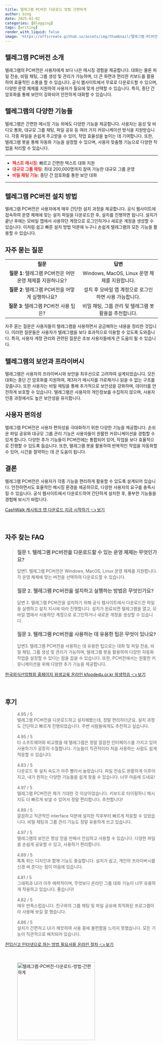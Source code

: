 ```yaml
---
title: 텔레그램 PC버전 다운로드 방법 간편하게
author: bing
date: 2025-02-02
categories: [Blogging]
tags: [writing]
render_with_liquid: false
image: 'https://afficreate.github.io/assets/img/thumbnail/텔레그램-PC버전-다운로드-방법-간편하게.webp'
---
```



<h2 id='텔레그램_PC버전_소개'>텔레그램 PC버전 소개</h2>

<p>텔레그램의 PC버전은 사용자에게 보다 나은 메시징 경험을 제공합니다. 대화는 물론 파일 전송, 비밀 채팅, 그룹 생성 및 관리가 가능하며, 더 큰 화면과 편리한 키보드를 활용하여 효율적인 소통을 할 수 있습니다. 공식 웹사이트에서 무료로 다운로드할 수 있으며, 다양한 운영 체제를 지원하여 사용자가 필요에 맞게 선택할 수 있습니다. 특히, 종단 간 암호화를 통해 보안이 강화되어 안전하게 대화할 수 있습니다.</p>

<h2 id='텔레그램_기능들'>텔레그램의 다양한 기능들</h2>

<p>텔레그램은 간편한 메시징 기능 외에도 다양한 기능을 제공합니다. 사용자는 음성 및 비디오 통화, 대규모 그룹 채팅, 파일 공유 등 여러 가지 커뮤니케이션 방식을 지원받습니다. 각종 파일을 손쉽게 주고받을 수 있어, 작업 효율성을 높이는 데 기여합니다. 또한, 텔레그램 봇을 통해 자동화 기능을 설정할 수 있으며, 사용자 맞춤형 기능으로 다양한 작업을 처리할 수 있습니다.</p>

<hr />

<ul>
    <li><b><span style="color: #ee2323;">텍스트 메시징</span></b>: 빠르고 간편한 텍스트 대화 지원</li>
    <li><b><span style="color: #ee2323;">대규모 그룹 채팅</span></b>: 최대 200,000명까지 참여 가능한 대규모 그룹 운영</li>
    <li><b><span style="color: #ee2323;">비밀 채팅 기능</span></b>: 종단 간 암호화를 통한 보안 대화</li>
</ul>

<hr />

<h2 id='텔레그램_설치방법'>텔레그램 PC버전 설치 방법</h2>

<p>텔레그램 PC버전은 사용자에게 매우 간단한 설치 과정을 제공합니다. 공식 웹사이트에 접속하여 운영 체제에 맞는 설치 파일을 다운로드한 후, 설치를 진행하면 됩니다. 설치가 끝난 후에는 모바일 앱에서 사용하던 계정으로 로그인하거나 새로운 계정을 생성할 수 있습니다. 이처럼 쉽고 빠른 설치 방법 덕분에 누구나 손쉽게 텔레그램의 모든 기능을 활용할 수 있습니다.</p>

<h2 id='자주_묻는_질문'>자주 묻는 질문</h2>

<table>
    <tr>
        <td style="text-align: center; height: 17px;"><b>질문</b></td>
        <td style="text-align: center; height: 17px;"><b>답변</b></td>
    </tr>
    <tr>
        <td style="text-align: center; height: 17px;"><b>질문 1</b>: 텔레그램 PC버전은 어떤 운영 체제를 지원하나요?</td>
        <td style="text-align: center; height: 17px;">Windows, MacOS, Linux 운영 체제를 지원합니다.</td>
    </tr>
    <tr>
        <td style="text-align: center; height: 17px;"><b>질문 2</b>: 텔레그램 PC버전을 어떻게 실행하나요?</td>
        <td style="text-align: center; height: 17px;">설치 후 모바일 앱 계정으로 로그인 하면 사용 가능합니다.</td>
    </tr>
    <tr>
        <td style="text-align: center; height: 17px;"><b>질문 3</b>: 텔레그램 PC버전 사용 팁은?</td>
        <td style="text-align: center; height: 17px;">비밀 채팅, 그룹 관리 및 텔레그램 봇 활용을 추천합니다.</td>
    </tr>
</table>

<p>자주 묻는 질문은 사용자들이 텔레그램을 사용하면서 궁금해하는 내용을 정리한 것입니다. 이러한 질문들은 사용자가 텔레그램을 보다 효과적으로 이용할 수 있도록 도와줍니다. 특히, 사용자 계정 관리와 관련된 질문은 초보 사용자들에게 큰 도움이 될 수 있습니다.</p>

<h2 id='텔레그램_보안과_프라이버시'>텔레그램의 보안과 프라이버시</h2>

<p>텔레그램은 사용자의 프라이버시와 보안을 최우선으로 고려하여 설계되었습니다. 모든 대화는 종단 간 암호화를 지원하여, 제3자가 메시지를 가로채거나 읽을 수 없는 구조를 갖춥니다. 또한 사용자는 비밀 채팅을 통해 추가적으로 보안성을 강화하며, 데이터를 안전하게 보호할 수 있습니다. 텔레그램은 사용자의 개인정보를 수집하지 않으며, 사용자 인증 과정에서도 높은 보안성을 유지합니다.</p>

<h2 id='사용자_편의성'>사용자 편의성</h2>

<p>텔레그램 PC버전은 사용자 편의성을 극대화하기 위한 다양한 기능을 제공합니다. 손쉬운 파일 공유와 대규모 그룹 관리 기능은 사용자들이 원활한 커뮤니케이션을 경험할 수 있게 합니다. 다양한 추가 기능들이 PC버전에는 통합되어 있어, 작업을 보다 효율적으로 진행할 수 있도록 돕습니다. 또한, 텔레그램 봇을 활용하여 반복적인 작업을 자동화할 수 있어, 시간을 절약하는 데 큰 도움이 됩니다.</p>

<h2 id='결론'>결론</h2>

<p>텔레그램 PC버전은 사용자가 각종 기능을 편리하게 활용할 수 있도록 설계되어 있습니다. 안전하면서도 효율적인 메시징 환경을 제공하므로, 다양한 사용자의 요구를 충족시킬 수 있습니다. 공식 웹사이트에서 다운로드하여 간단하게 설치한 후, 풍부한 기능들을 경험해 보시기 바랍니다.</p>


<p><a class="click-button" title="CashWalk 캐시워크 앱 다운로드 지금 시작하기" href="https://afficreate.github.io/posts/CashWalk-%EC%BA%90%EC%8B%9C%EC%9B%8C%ED%81%AC-%EC%95%B1-%EB%8B%A4%EC%9A%B4%EB%A1%9C%EB%93%9C-%EC%A7%80%EA%B8%88-%EC%8B%9C%EC%9E%91%ED%95%98%EA%B8%B0/" rel="dofollow">CashWalk 캐시워크 앱 다운로드 지금 시작하기 👈 보기</a></p><br>
<h2 id='자주_찾는_FAQ'>자주 찾는 FAQ</h2>
<div itemscope="" itemtype="https://schema.org/FAQPage"> 
<blockquote> 
<div itemscope="" itemprop="mainEntity" itemtype="https://schema.org/Question"> 
<h3 itemprop="name">질문 1. 텔레그램 PC버전을 다운로드할 수 있는 운영 체제는 무엇인가요?</h3> 
<div itemscope="" itemprop="acceptedAnswer" itemtype="https://schema.org/Answer"> 
<span itemprop="text"> 
<p>답변1. 텔레그램 PC버전은 Windows, MacOS, Linux 운영 체제를 지원합니다. 각 운영 체제에 맞는 버전을 선택하여 다운로드할 수 있습니다.</p> 
</span> 
</div> 
</div> 

<div itemscope="" itemprop="mainEntity" itemtype="https://schema.org/Question"> 
<h3 itemprop="name">질문 2. 텔레그램 PC버전을 설치하고 실행하는 방법은 무엇인가요?</h3> 
<div itemscope="" itemprop="acceptedAnswer" itemtype="https://schema.org/Answer"> 
<span itemprop="text"> 
<p>답변 2. 텔레그램 PC버전을 설치하기 위해 공식 웹사이트에서 다운로드한 파일을 실행하고 설치 지시에 따라 진행합니다. 설치가 완료되면 텔레그램을 열고, 모바일 앱에서 사용하던 계정으로 로그인하거나 새로운 계정을 생성할 수 있습니다.</p> 
</span> 
</div> 
</div> 

<div itemscope="" itemprop="mainEntity" itemtype="https://schema.org/Question"> 
<h3 itemprop="name">질문 3. 텔레그램 PC버전을 사용하는 데 유용한 팁은 무엇이 있나요?</h3> 
<div itemscope="" itemprop="acceptedAnswer" itemtype="https://schema.org/Answer"> 
<span itemprop="text"> 
<p>답변3. 텔레그램 PC버전을 사용하는 데 유용한 팁으로는 대화 및 파일 전송, 비밀 채팅, 그룹 생성 및 관리가 가능하며, 텔레그램 봇을 활용하여 다양한 자동화 작업을 설정할 수 있다는 점을 꼽을 수 있습니다. 또한, PC버전에서는 원활한 커뮤니케이션을 위해 다양한 추가 기능을 제공합니다.</p> 
</span> 
</div> 
</div> 
</blockquote> 
</div>
<p><a class="click-button" title="한국외식산업협회 홈페이지 위생교육 온라인 kfoodedu.or.kr 위생학습" href="https://afficreate.github.io/posts/%ED%95%9C%EA%B5%AD%EC%99%B8%EC%8B%9D%EC%82%B0%EC%97%85%ED%98%91%ED%9A%8C-%ED%99%88%ED%8E%98%EC%9D%B4%EC%A7%80-%EC%9C%84%EC%83%9D%EA%B5%90%EC%9C%A1-%EC%98%A8%EB%9D%BC%EC%9D%B8-kfoodedu.or.kr-%EC%9C%84%EC%83%9D%ED%95%99%EC%8A%B5/" rel="dofollow">한국외식산업협회 홈페이지 위생교육 온라인 kfoodedu.or.kr 위생학습 👈 보기</a></p><br>
<h2 id='후기'>후기</h2>
<div itemscope itemtype="https://schema.org/Product">
  <blockquote>
  <div itemprop="review" itemscope itemtype="https://schema.org/Review">
      <div itemprop="reviewRating" itemscope itemtype="https://schema.org/Rating"> <span itemprop="ratingValue">4.95</span> / <span itemprop="bestRating">5</span> </div>
      <span itemprop="reviewBody">텔레그램 PC버전을 다운로드하고 설치해봤는데, 정말 편리하더군요. 설치 과정도 간단하고 빠르게 진행되었습니다. 주변 사람들에게도 추천하고 싶습니다.</span>
  </div>
  <br>
  <div itemprop="review" itemscope itemtype="https://schema.org/Review">
      <div itemprop="reviewRating" itemscope itemtype="https://schema.org/Rating"> <span itemprop="ratingValue">4.95</span> / <span itemprop="bestRating">5</span> </div>
      <span itemprop="reviewBody">타 소프트웨어와 비교했을 때 텔레그램은 정말 깔끔한 인터페이스를 가지고 있어 사용하기가 굉장히 수월합니다. 기능들이 직관적이라 처음 사용하는 사람도 쉽게 적응할 수 있습니다.</span>
  </div>
  <br>
  <div itemprop="review" itemscope itemtype="https://schema.org/Review">
      <div itemprop="reviewRating" itemscope itemtype="https://schema.org/Rating"> <span itemprop="ratingValue">4.83</span> / <span itemprop="bestRating">5</span> </div>
      <span itemprop="reviewBody">다운로드 후 설치 속도가 아주 빨라서 놀랐습니다. 파일 전송도 원활하게 이루어지고, 내가 원하는 다양한 기능들을 쉽게 찾을 수 있습니다. 너무 마음에 드네요!</span>
  </div>
  <br>
  <div itemprop="review" itemscope itemtype="https://schema.org/Review">
      <div itemprop="reviewRating" itemscope itemtype="https://schema.org/Rating"> <span itemprop="ratingValue">4.97</span> / <span itemprop="bestRating">5</span> </div>
      <span itemprop="reviewBody">텔레그램 PC버전은 제가 기대한 것 이상이었습니다. 키보드로 타이핑하니 메시지도 더 빠르게 보낼 수 있어서 정말 편리합니다. 추천합니다!</span>
  </div>
  <br>
  <div itemprop="review" itemscope itemtype="https://schema.org/Review">
      <div itemprop="reviewRating" itemscope itemtype="https://schema.org/Rating"> <span itemprop="ratingValue">4.89</span> / <span itemprop="bestRating">5</span> </div>
      <span itemprop="reviewBody">깔끔하고 직관적인 interface 덕분에 설치한 직후부터 빠르게 적응할 수 있었습니다. 비밀 채팅과 그룹 관리 기능도 정말 유용하게 쓰고 있습니다.</span>
  </div>
  <br>
  <div itemprop="review" itemscope itemtype="https://schema.org/Review">
      <div itemprop="reviewRating" itemscope itemtype="https://schema.org/Rating"> <span itemprop="ratingValue">4.97</span> / <span itemprop="bestRating">5</span> </div>
      <span itemprop="reviewBody">텔레그램의 보안은 항상 믿을 만해서 안심하고 사용할 수 있습니다. 다양한 파일을 손쉽게 공유할 수 있고, 사용하기 편리합니다.</span>
  </div>
  <br>
  <div itemprop="review" itemscope itemtype="https://schema.org/Review">
      <div itemprop="reviewRating" itemscope itemtype="https://schema.org/Rating"> <span itemprop="ratingValue">4.89</span> / <span itemprop="bestRating">5</span> </div>
      <span itemprop="reviewBody">톡톡 튀는 디자인과 함께 기능도 충실합니다. 설치가 쉽고, 개인의 프라이버시를 신경 써 준다는 점이 마음에 있습니다.</span>
  </div>
  <br>
  <div itemprop="review" itemscope itemtype="https://schema.org/Review">
      <div itemprop="reviewRating" itemscope itemtype="https://schema.org/Rating"> <span itemprop="ratingValue">4.81</span> / <span itemprop="bestRating">5</span> </div>
      <span itemprop="reviewBody">그래픽과 UI가 아주 매력적이며, 무엇보다 온라인 그룹 대화 기능이 너무 유용하게 작용하고 있습니다. 좋습니다!</span>
  </div>
  <br>
  <div itemprop="review" itemscope itemtype="https://schema.org/Review">
      <div itemprop="reviewRating" itemscope itemtype="https://schema.org/Rating"> <span itemprop="ratingValue">4.82</span> / <span itemprop="bestRating">5</span> </div>
      <span itemprop="reviewBody">매우 만족스럽습니다. 친구와의 그룹 채팅 및 파일 공유에 최적화된 프로그램이라 사용해 보길 잘 했습니다.</span>
  </div>
  <br>
  <div itemprop="review" itemscope itemtype="https://schema.org/Review">
      <div itemprop="reviewRating" itemscope itemtype="https://schema.org/Rating"> <span itemprop="ratingValue">4.86</span> / <span itemprop="bestRating">5</span> </div>
      <span itemprop="reviewBody">설치가 간편하고 UI가 깨끗하여 사용 중에 불편함을 느끼지 못했습니다. 모든 기능이 직관적으로 배치되어 있습니다.</span>
  </div>
  </blockquote>
</div>
<p><a class="click-button" title="전입신고 인터넷으로 하는 방법 필요서류 온라인 절차" href="https://afficreate.github.io/posts/%EC%A0%84%EC%9E%85%EC%8B%A0%EA%B3%A0-%EC%9D%B8%ED%84%B0%EB%84%B7%EC%9C%BC%EB%A1%9C-%ED%95%98%EB%8A%94-%EB%B0%A9%EB%B2%95-%ED%95%84%EC%9A%94%EC%84%9C%EB%A5%98-%EC%98%A8%EB%9D%BC%EC%9D%B8-%EC%A0%88%EC%B0%A8/" rel="dofollow">전입신고 인터넷으로 하는 방법 필요서류 온라인 절차 👈 보기</a></p><br>
<figure class="image"><img src="https://afficreate.github.io/assets/img/thumbnail/텔레그램-PC버전-다운로드-방법-간편하게.webp" alt="텔레그램-PC버전-다운로드-방법-간편하게" width="256" height="256"></figure>